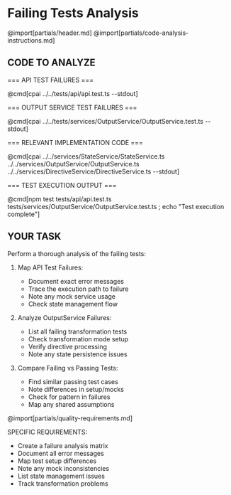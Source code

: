 # Failing Tests Analysis

@import[partials/header.md]
@import[partials/code-analysis-instructions.md]

## CODE TO ANALYZE

=== API TEST FAILURES ===

@cmd[cpai ../../tests/api/api.test.ts --stdout]

=== OUTPUT SERVICE TEST FAILURES ===

@cmd[cpai ../../tests/services/OutputService/OutputService.test.ts --stdout]

=== RELEVANT IMPLEMENTATION CODE ===

@cmd[cpai ../../services/StateService/StateService.ts ../../services/OutputService/OutputService.ts ../../services/DirectiveService/DirectiveService.ts --stdout]

=== TEST EXECUTION OUTPUT ===

@cmd[npm test tests/api/api.test.ts tests/services/OutputService/OutputService.test.ts ; echo "Test execution complete"]

## YOUR TASK

Perform a thorough analysis of the failing tests:

1. Map API Test Failures:
   - Document exact error messages
   - Trace the execution path to failure
   - Note any mock service usage
   - Check state management flow

2. Analyze OutputService Failures:
   - List all failing transformation tests
   - Check transformation mode setup
   - Verify directive processing
   - Note any state persistence issues

3. Compare Failing vs Passing Tests:
   - Find similar passing test cases
   - Note differences in setup/mocks
   - Check for pattern in failures
   - Map any shared assumptions

@import[partials/quality-requirements.md]

SPECIFIC REQUIREMENTS:

- Create a failure analysis matrix
- Document all error messages
- Map test setup differences
- Note any mock inconsistencies
- List state management issues
- Track transformation problems 